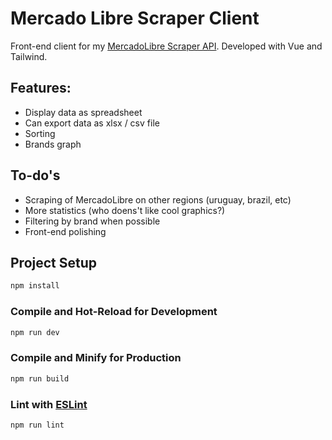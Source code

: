 # Mercado Libre Scraper Client

Front-end client for my [MercadoLibre Scraper API](https://github.com/maxfer03/ml-scraper-2024-api). Developed with Vue and Tailwind.

## Features:
- Display data as spreadsheet
- Can export data as xlsx / csv file
- Sorting
- Brands graph

## To-do's
- Scraping of MercadoLibre on other regions (uruguay, brazil, etc)
- More statistics (who doens't like cool graphics?)
- Filtering by brand when possible
- Front-end polishing



## Project Setup

```sh
npm install
```

### Compile and Hot-Reload for Development

```sh
npm run dev
```

### Compile and Minify for Production

```sh
npm run build
```

### Lint with [ESLint](https://eslint.org/)

```sh
npm run lint
```
